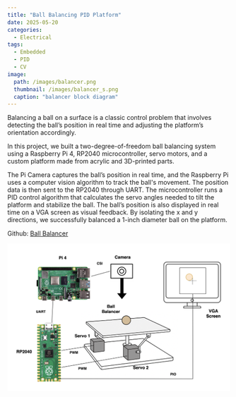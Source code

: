 ```yaml
---
title: "Ball Balancing PID Platform"
date: 2025-05-20
categories:
  - Electrical
tags:
  - Embedded
  - PID
  - CV
image: 
  path: /images/balancer.png
  thumbnail: /images/balancer_s.png
  caption: "balancer block diagram"
---
```


Balancing a ball on a surface is a classic control problem that involves detecting the ball’s position in real time and adjusting the platform’s orientation accordingly. 

In this project, we built a two-degree-of-freedom ball balancing system using a Raspberry Pi 4, RP2040 microcontroller, servo motors, and a custom platform made from acrylic and 3D-printed parts.

The Pi Camera captures the ball’s position in real time, and the Raspberry Pi uses a computer vision algorithm to track the ball's movement. The position data is then sent to the RP2040 through UART. The microcontroller runs a PID control algorithm that calculates the servo angles needed to tilt the platform and stabilize the ball. The ball’s position is also displayed in real time on a VGA screen as visual feedback. By isolating the x and y directions, we successfully balanced a 1-inch diameter ball on the platform.

Github: <a href="https://ece4760.github.io/Projects/Spring2025/tll68_sy625/index.html">Ball Balancer</a>

![Ball balancer](/images/balancer.png)